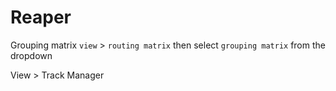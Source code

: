 # Reaper

Grouping matrix `view` > `routing matrix` then select `grouping matrix` from the dropdown

View > Track Manager
